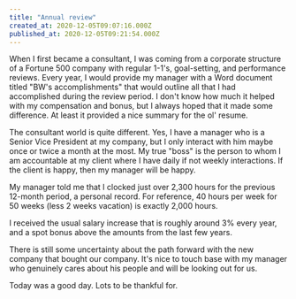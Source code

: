 ```yaml
---
title: "Annual review"
created_at: 2020-12-05T09:07:16.000Z
published_at: 2020-12-05T09:21:54.000Z
---
```

When I first became a consultant, I was coming from a corporate structure of a Fortune 500 company with regular 1-1's, goal-setting, and performance reviews. Every year, I would provide my manager with a Word document titled "BW's accomplishments" that would outline all that I had accomplished during the review period. I don't know how much it helped with my compensation and bonus, but I always hoped that it made some difference. At least it provided a nice summary for the ol' resume.

The consultant world is quite different. Yes, I have a manager who is a Senior Vice President at my company, but I only interact with him maybe once or twice a month at the most. My true "boss" is the person to whom I am accountable at my client where I have daily if not weekly interactions. If the client is happy, then my manager will be happy. 

My manager told me that I clocked just over 2,300 hours for the previous 12-month period, a personal record. For reference, 40 hours per week for 50 weeks (less 2 weeks vacation) is exactly 2,000 hours. 

I received the usual salary increase that is roughly around 3% every year, and a spot bonus above the amounts from the last few years. 

There is still some uncertainty about the path forward with the new company that bought our company. It's nice to touch base with my manager who genuinely cares about his people and will be looking out for us.

Today was a good day. Lots to be thankful for.
